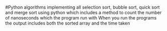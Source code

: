 #Python algorithms
implementing all selection sort, bubble sort, quick sort and merge sort using python which includes a method to count the number of nanoseconds which
the program run with
When you run the programs the output includes both the sorted array and the time taken
